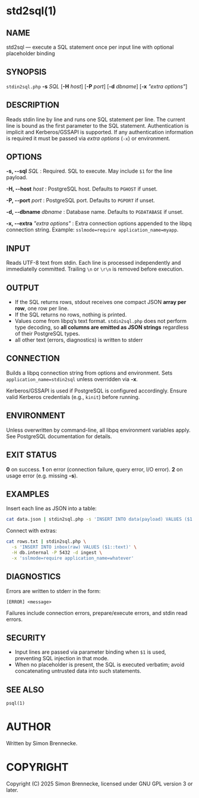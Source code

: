 # std2sql(1)

## NAME

std2sql — execute a SQL statement once per input line with optional placeholder binding

## SYNOPSIS

`stdin2sql.php` **-s** *SQL* [**-H** *host*] [**-P** *port*] [**-d** *dbname*] [**-x** *"extra options"*]

## DESCRIPTION

Reads stdin line by line and runs one SQL statement per line.
The current line is bound as the first parameter to the SQL statement.
Authentication is implicit and Kerberos/GSSAPI is supported.
If any authentication information is required it must be passed via *extra options* (`-x`) or environment.

## OPTIONS

**-s, --sql** *SQL*
: Required. SQL to execute. May include `$1` for the line payload.

**-H, --host** *host*
: PostgreSQL host. Defaults to `PGHOST` if unset.

**-P, --port** *port*
: PostgreSQL port. Defaults to `PGPORT` if unset.

**-d, --dbname** *dbname*
: Database name. Defaults to `PGDATABASE` if unset.

**-x, --extra** *"extra options"*
: Extra connection options appended to the libpq connection string. Example: `sslmode=require application_name=myapp`.

## INPUT

Reads UTF-8 text from stdin. Each line is processed independently and immediatelly committed.
Trailing `\n` or `\r\n` is removed before execution.

## OUTPUT

* If the SQL returns rows, stdout receives one compact JSON **array per row**, one row per line.
* If the SQL returns no rows, nothing is printed.
* Values come from libpq’s text format. `stdin2sql.php` does not perform type decoding, so **all columns are emitted as JSON strings** regardless of their PostgreSQL types.
* all other text (errors, diagnostics) is written to stderr

## CONNECTION

Builds a libpq connection string from options and environment.
Sets `application_name=stdin2sql` unless overridden via **-x**.

Kerberos/GSSAPI is used if PostgreSQL is configured accordingly. Ensure valid Kerberos credentials (e.g., `kinit`) before running.

## ENVIRONMENT

Unless overwritten by command-line, all libpq environment variables apply.
See PostgreSQL documentation for details.

## EXIT STATUS

**0** on success.
**1** on error (connection failure, query error, I/O error).
**2** on usage error (e.g. missing **-s**).

## EXAMPLES

Insert each line as JSON into a table:

```sh
cat data.json | stdin2sql.php -s 'INSERT INTO data(payload) VALUES ($1::jsonb)' -d logdb
```

Connect with extras:

```sh
cat rows.txt | stdin2sql.php \
  -s 'INSERT INTO inbox(raw) VALUES ($1::text)' \
  -H db.internal -P 5432 -d ingest \
  -x 'sslmode=require application_name=whatever'
```

## DIAGNOSTICS

Errors are written to stderr in the form:

```
[ERROR] <message>
```

Failures include connection errors, prepare/execute errors, and stdin read errors.

## SECURITY

* Input lines are passed via parameter binding when `$1` is used, preventing SQL injection in that mode.
* When no placeholder is present, the SQL is executed verbatim; avoid concatenating untrusted data into such statements.

## SEE ALSO

`psql(1)`

# AUTHOR

Written by Simon Brennecke.

# COPYRIGHT

Copyright (C) 2025 Simon Brennecke, licensed under GNU GPL version 3 or later.
